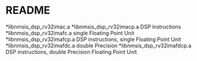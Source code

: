 # README #

*libnmsis_dsp_rv32imac.a
*libnmsis_dsp_rv32imacp.a     DSP instructions 
*libnmsis_dsp_rv32imafc.a     single Floating Point Unit
*libnmsis_dsp_rv32imafcp.a    DSP instructions, single Floating Point Unit  
*libnmsis_dsp_rv32imafdc.a    double Precision
*libnmsis_dsp_rv32imafdcp.a   DSP instructions, double Precision Floating Point Unit

